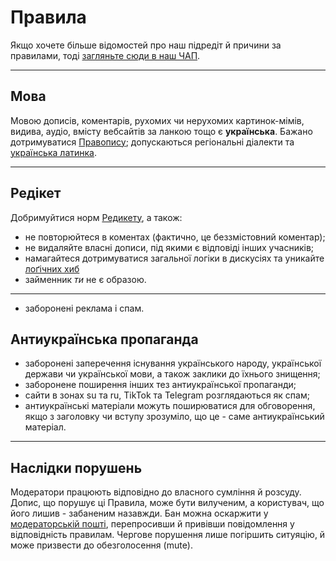 # Правила

Якщо хочете більше відомостей про наш підредіт й причини за правилами, тоді [загляньте сюди в наш ЧАП](/r/ukraine_ua/wiki/faq).

***

## Мова

Мовою дописів, коментарів, рухомих чи нерухомих картинок-мімів, видива, аудіо, вмісту вебсайтів за ланкою тощо є **українська**. Бажано дотримуватися [Правопису](https://uk.wikipedia.org/wiki/Український_правопис); допускаються регіональні діалекти та [українська латинка](https://uk.wikipedia.org/wiki/Українська_латинка).

***

## Редікет

Добримуйтися норм [Редикету](https://www.reddit.com/wiki/uk-ua/reddiquette/), а також:

- не повторюйтеся в коментах (фактично, це беззмістовний коментар);
- не видаляйте власні дописи, під якими є відповіді інших учасників;
- намагайтеся дотримуватися загальної логіки в дискусіях та уникайте [лоґічних хиб](//uk.wikipedia.org/wiki/Логічна_хиба)
- займенник _ти_ не є образою.

***

- заборонені реклама і спам. 

## Антиукраїнська пропаганда

- заборонені заперечення існування українського народу, української держави чи української мови, а також заклики до їхнього знищення;
- заборонене поширення інших тез антиукраїнської пропаганди;
- сайти в зонах su та ru, TikTok та Telegram розглядаються як спам;
- антиукраїнські матеріали можуть поширюватися для обговорення, якщо з заголовку чи вступу зрозуміло, що це - саме антиукраїнський матеріал.

***

## Наслідки порушень

Модератори працюють відповідно до власного сумління й розсуду. Допис, що порушує ці Правила, може бути вилученим, а користувач, що його лишив - забаненим назавжди. Бан можна оскаржити у [модераторській пошті](/message/compose/?to=/r/Ukraine_UA), перепросивши й привівши повідомлення у відповідність правилам. Чергове порушення лише погіршить ситуяцію, й може призвести до обезголосення (mute).
